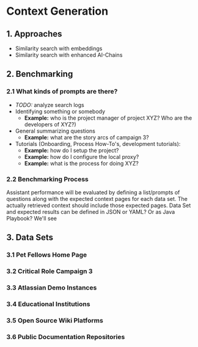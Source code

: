 # Context Generation

## 1. Approaches

- Similarity search with embeddings
- Similarity search with enhanced AI-Chains

## 2. Benchmarking

### 2.1 What kinds of prompts are there?

- _TODO:_ analyze search logs 
- Identifying something or somebody
    - **Example:** who is the project manager of project XYZ? Who are the developers of XYZ?)
- General summarizing questions
    - **Example:** what are the story arcs of campaign 3?
- Tutorials (Onboarding, Process How-To's, development tutorials):
    - **Example:** how do I setup the project?
    - **Example:** how do I configure the local proxy?
    - **Example:** what is the process for doing XYZ?

### 2.2 Benchmarking Process

Assistant performance will be evaluated by defining a list/prompts of questions along with the expected context pages for each data set. 
The actually retrieved context should include those expected pages. 
Data Set and expected results can be defined in JSON or YAML? Or as Java Playbook? We'll see

## 3. Data Sets

### 3.1 Pet Fellows Home Page

### 3.2 Critical Role Campaign 3

### 3.3 Atlassian Demo Instances

### 3.4 Educational Institutions

### 3.5 Open Source Wiki Platforms

### 3.6 Public Documentation Repositories